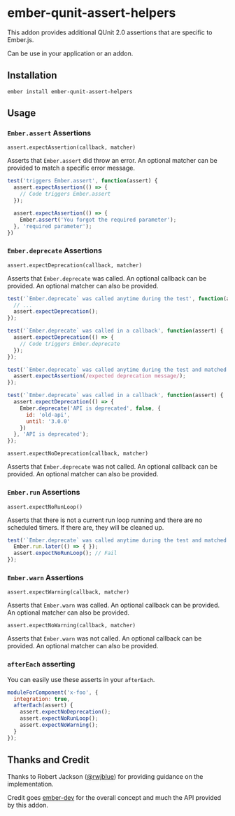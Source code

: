 # ember-qunit-assert-helpers

This addon provides additional QUnit 2.0 assertions that are specific to Ember.js.

Can be use in your application or an addon.

## Installation

```
ember install ember-qunit-assert-helpers
```


## Usage

### `Ember.assert` Assertions

`assert.expectAssertion(callback, matcher)`

Asserts that `Ember.assert` did throw an error. An optional matcher can be provided to match a specific error message.

```javascript
test('triggers Ember.assert', function(assert) {
  assert.expectAssertion(() => {
    // Code triggers Ember.assert
  });

  assert.expectAssertion(() => {
    Ember.assert('You forgot the required parameter');
  }, 'required parameter');
})
```

### `Ember.deprecate` Assertions

`assert.expectDeprecation(callback, matcher)`

Asserts that `Ember.deprecate` was called. An optional callback can be provided. An optional matcher can also be provided.

```javascript
test('`Ember.deprecate` was called anytime during the test', function(assert) {
  // ...
  assert.expectDeprecation();
});

test('`Ember.deprecate` was called in a callback', function(assert) {
  assert.expectDeprecation(() => {
    // Code triggers Ember.deprecate
  });
});

test('`Ember.deprecate` was called anytime during the test and matched', function(assert) {
  assert.expectAssertion(/expected deprecation message/);
});

test('`Ember.deprecate` was called in a callback', function(assert) {
  assert.expectDeprecation(() => {
    Ember.deprecate('API is deprecated', false, {
      id: 'old-api',
      until: '3.0.0'
    })
  }, 'API is deprecated');
});
```

`assert.expectNoDeprecation(callback, matcher)`

Asserts that `Ember.deprecate` was not called. An optional callback can be provided. An optional matcher can also be provided.

### `Ember.run` Assertions

`assert.expectNoRunLoop()`

Asserts that there is not a current run loop running and there are no scheduled timers. If there are, they will be cleaned up.

```javascript
test('`Ember.deprecate` was called anytime during the test and matched', function(assert) {
  Ember.run.later(() => { });
  assert.expectNoRunLoop(); // Fail
});
```

### `Ember.warn` Assertions

`assert.expectWarning(callback, matcher)`

Asserts that `Ember.warn` was called. An optional callback can be provided. An optional matcher can also be provided.

`assert.expectNoWarning(callback, matcher)`

Asserts that `Ember.warn` was not called. An optional callback can be provided. An optional matcher can also be provided.


### `afterEach` asserting

You can easily use these asserts in your `afterEach`.

```javascript
moduleForComponent('x-foo', {
  integration: true,
  afterEach(assert) {
    assert.expectNoDeprecation();
    assert.expectNoRunLoop();
    assert.expectNoWarning();
  }
});
```


## Thanks and Credit

Thanks to Robert Jackson ([@rwjblue](https://github.com/rwjblue)) for providing guidance on the implementation.

Credit goes [ember-dev](https://github.com/emberjs/ember-dev) for the overall concept and much the API provided by this addon.
